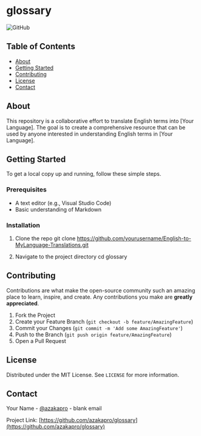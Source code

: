 # glossary

![GitHub](https://img.shields.io/github/license/azakapro/glossary)

## Table of Contents

- [About](#about)
- [Getting Started](#getting-started)
- [Contributing](#contributing)
- [License](#license)
- [Contact](#contact)

## About

This repository is a collaborative effort to translate English terms into [Your Language]. The goal is to create a comprehensive resource that can be used by anyone interested in understanding English terms in [Your Language].

## Getting Started

To get a local copy up and running, follow these simple steps.

### Prerequisites

- A text editor (e.g., Visual Studio Code)
- Basic understanding of Markdown

### Installation

1. Clone the repo
git clone https://github.com/yourusername/English-to-MyLanguage-Translations.git

2. Navigate to the project directory
cd glossary


## Contributing

Contributions are what make the open-source community such an amazing place to learn, inspire, and create. Any contributions you make are **greatly appreciated**.

1. Fork the Project
2. Create your Feature Branch (`git checkout -b feature/AmazingFeature`)
3. Commit your Changes (`git commit -m 'Add some AmazingFeature'`)
4. Push to the Branch (`git push origin feature/AmazingFeature`)
5. Open a Pull Request

## License

Distributed under the MIT License. See `LICENSE` for more information.

## Contact

Your Name - [@azakapro](https://t.me/azakapro) - blank email

Project Link: [https://github.com/azakapro/glossary](https://github.com/azakapro/glossary)




